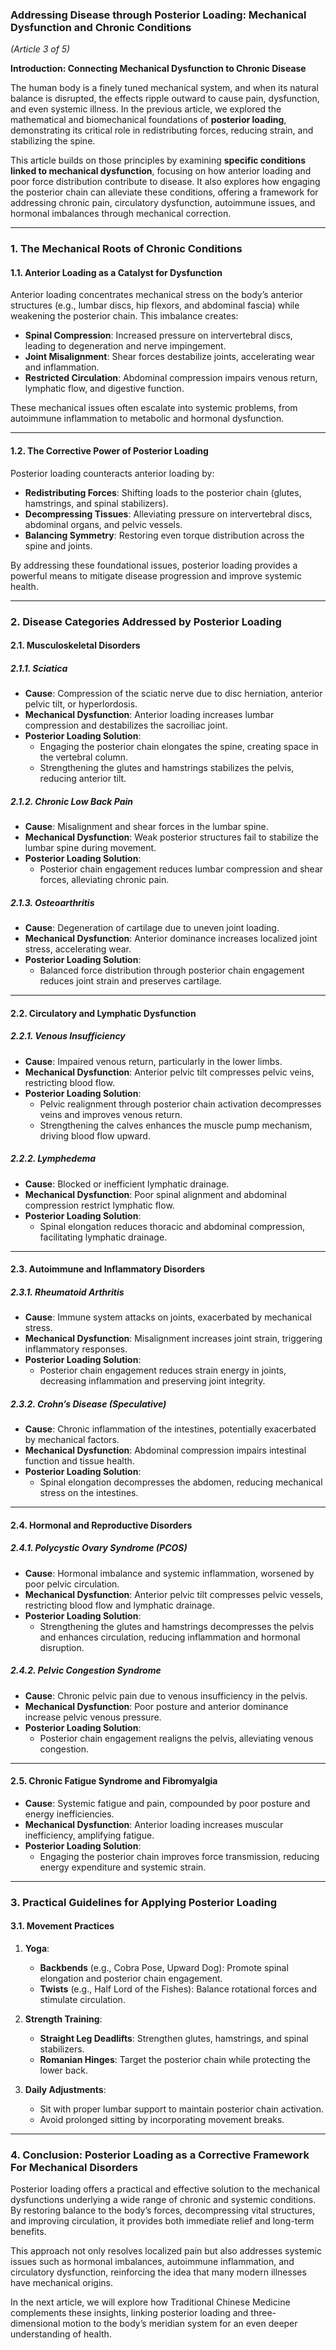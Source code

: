 ### **Addressing Disease through Posterior Loading: Mechanical Dysfunction and Chronic Conditions**  
*(Article 3 of 5)*  

**Introduction: Connecting Mechanical Dysfunction to Chronic Disease**  

The human body is a finely tuned mechanical system, and when its natural balance is disrupted, the effects ripple outward to cause pain, dysfunction, and even systemic illness. In the previous article, we explored the mathematical and biomechanical foundations of **posterior loading**, demonstrating its critical role in redistributing forces, reducing strain, and stabilizing the spine.  

This article builds on those principles by examining **specific conditions linked to mechanical dysfunction**, focusing on how anterior loading and poor force distribution contribute to disease. It also explores how engaging the posterior chain can alleviate these conditions, offering a framework for addressing chronic pain, circulatory dysfunction, autoimmune issues, and hormonal imbalances through mechanical correction.  

---

### **1. The Mechanical Roots of Chronic Conditions**  

#### **1.1. Anterior Loading as a Catalyst for Dysfunction**  
Anterior loading concentrates mechanical stress on the body’s anterior structures (e.g., lumbar discs, hip flexors, and abdominal fascia) while weakening the posterior chain. This imbalance creates:  
- **Spinal Compression**: Increased pressure on intervertebral discs, leading to degeneration and nerve impingement.  
- **Joint Misalignment**: Shear forces destabilize joints, accelerating wear and inflammation.  
- **Restricted Circulation**: Abdominal compression impairs venous return, lymphatic flow, and digestive function.  

These mechanical issues often escalate into systemic problems, from autoimmune inflammation to metabolic and hormonal dysfunction.  

---

#### **1.2. The Corrective Power of Posterior Loading**  
Posterior loading counteracts anterior loading by:  
- **Redistributing Forces**: Shifting loads to the posterior chain (glutes, hamstrings, and spinal stabilizers).  
- **Decompressing Tissues**: Alleviating pressure on intervertebral discs, abdominal organs, and pelvic vessels.  
- **Balancing Symmetry**: Restoring even torque distribution across the spine and joints.  

By addressing these foundational issues, posterior loading provides a powerful means to mitigate disease progression and improve systemic health.  

---

### **2. Disease Categories Addressed by Posterior Loading**  

#### **2.1. Musculoskeletal Disorders**  

##### **2.1.1. Sciatica**  
- **Cause**: Compression of the sciatic nerve due to disc herniation, anterior pelvic tilt, or hyperlordosis.  
- **Mechanical Dysfunction**: Anterior loading increases lumbar compression and destabilizes the sacroiliac joint.  
- **Posterior Loading Solution**:  
  - Engaging the posterior chain elongates the spine, creating space in the vertebral column.  
  - Strengthening the glutes and hamstrings stabilizes the pelvis, reducing anterior tilt.  

##### **2.1.2. Chronic Low Back Pain**  
- **Cause**: Misalignment and shear forces in the lumbar spine.  
- **Mechanical Dysfunction**: Weak posterior structures fail to stabilize the lumbar spine during movement.  
- **Posterior Loading Solution**:  
  - Posterior chain engagement reduces lumbar compression and shear forces, alleviating chronic pain.  

##### **2.1.3. Osteoarthritis**  
- **Cause**: Degeneration of cartilage due to uneven joint loading.  
- **Mechanical Dysfunction**: Anterior dominance increases localized joint stress, accelerating wear.  
- **Posterior Loading Solution**:  
  - Balanced force distribution through posterior chain engagement reduces joint strain and preserves cartilage.  

---

#### **2.2. Circulatory and Lymphatic Dysfunction**  

##### **2.2.1. Venous Insufficiency**  
- **Cause**: Impaired venous return, particularly in the lower limbs.  
- **Mechanical Dysfunction**: Anterior pelvic tilt compresses pelvic veins, restricting blood flow.  
- **Posterior Loading Solution**:  
  - Pelvic realignment through posterior chain activation decompresses veins and improves venous return.  
  - Strengthening the calves enhances the muscle pump mechanism, driving blood flow upward.  

##### **2.2.2. Lymphedema**  
- **Cause**: Blocked or inefficient lymphatic drainage.  
- **Mechanical Dysfunction**: Poor spinal alignment and abdominal compression restrict lymphatic flow.  
- **Posterior Loading Solution**:  
  - Spinal elongation reduces thoracic and abdominal compression, facilitating lymphatic drainage.  

---

#### **2.3. Autoimmune and Inflammatory Disorders**  

##### **2.3.1. Rheumatoid Arthritis**  
- **Cause**: Immune system attacks on joints, exacerbated by mechanical stress.  
- **Mechanical Dysfunction**: Misalignment increases joint strain, triggering inflammatory responses.  
- **Posterior Loading Solution**:  
  - Posterior chain engagement reduces strain energy in joints, decreasing inflammation and preserving joint integrity.  

##### **2.3.2. Crohn’s Disease (Speculative)**  
- **Cause**: Chronic inflammation of the intestines, potentially exacerbated by mechanical factors.  
- **Mechanical Dysfunction**: Abdominal compression impairs intestinal function and tissue health.  
- **Posterior Loading Solution**:  
  - Spinal elongation decompresses the abdomen, reducing mechanical stress on the intestines.  

---

#### **2.4. Hormonal and Reproductive Disorders**  

##### **2.4.1. Polycystic Ovary Syndrome (PCOS)**  
- **Cause**: Hormonal imbalance and systemic inflammation, worsened by poor pelvic circulation.  
- **Mechanical Dysfunction**: Anterior pelvic tilt compresses pelvic vessels, restricting blood flow and lymphatic drainage.  
- **Posterior Loading Solution**:  
  - Strengthening the glutes and hamstrings decompresses the pelvis and enhances circulation, reducing inflammation and hormonal disruption.  

##### **2.4.2. Pelvic Congestion Syndrome**  
- **Cause**: Chronic pelvic pain due to venous insufficiency in the pelvis.  
- **Mechanical Dysfunction**: Poor posture and anterior dominance increase pelvic venous pressure.  
- **Posterior Loading Solution**:  
  - Posterior chain engagement realigns the pelvis, alleviating venous congestion.  

---

#### **2.5. Chronic Fatigue Syndrome and Fibromyalgia**  
- **Cause**: Systemic fatigue and pain, compounded by poor posture and energy inefficiencies.  
- **Mechanical Dysfunction**: Anterior loading increases muscular inefficiency, amplifying fatigue.  
- **Posterior Loading Solution**:  
  - Engaging the posterior chain improves force transmission, reducing energy expenditure and systemic strain.  

---

### **3. Practical Guidelines for Applying Posterior Loading**  

#### **3.1. Movement Practices**  
1. **Yoga**:  
   - **Backbends** (e.g., Cobra Pose, Upward Dog): Promote spinal elongation and posterior chain engagement.  
   - **Twists** (e.g., Half Lord of the Fishes): Balance rotational forces and stimulate circulation.  

2. **Strength Training**:  
   - **Straight Leg Deadlifts**: Strengthen glutes, hamstrings, and spinal stabilizers.  
   - **Romanian Hinges**: Target the posterior chain while protecting the lower back.  

3. **Daily Adjustments**:  
   - Sit with proper lumbar support to maintain posterior chain activation.  
   - Avoid prolonged sitting by incorporating movement breaks.  

---

### **4. Conclusion: Posterior Loading as a Corrective Framework For Mechanical Disorders**  

Posterior loading offers a practical and effective solution to the mechanical dysfunctions underlying a wide range of chronic and systemic conditions. By restoring balance to the body’s forces, decompressing vital structures, and improving circulation, it provides both immediate relief and long-term benefits.  

This approach not only resolves localized pain but also addresses systemic issues such as hormonal imbalances, autoimmune inflammation, and circulatory dysfunction, reinforcing the idea that many modern illnesses have mechanical origins.  

In the next article, we will explore how Traditional Chinese Medicine complements these insights, linking posterior loading and three-dimensional motion to the body’s meridian system for an even deeper understanding of health.  
